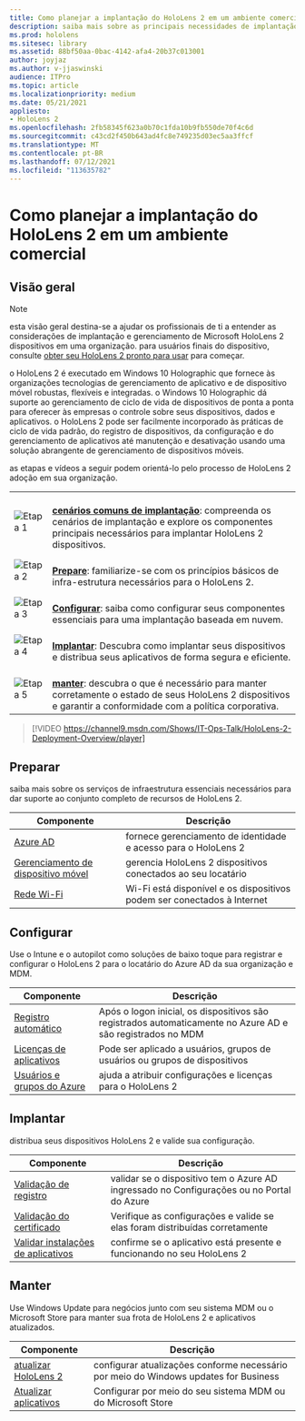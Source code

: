 ```yaml
---
title: Como planejar a implantação do HoloLens 2 em um ambiente comercial
description: saiba mais sobre as principais necessidades de implantação e gerenciamento de HoloLens em ambientes corporativos, incluindo infraestrutura, azure active directory e gerenciamento de dispositivo móvel.
ms.prod: hololens
ms.sitesec: library
ms.assetid: 88bf50aa-0bac-4142-afa4-20b37c013001
author: joyjaz
ms.author: v-jjaswinski
audience: ITPro
ms.topic: article
ms.localizationpriority: medium
ms.date: 05/21/2021
appliesto:
- HoloLens 2
ms.openlocfilehash: 2fb58345f623a0b70c1fda10b9fb550de70f4c6d
ms.sourcegitcommit: c43cd2f450b643ad4fc8e749235d03ec5aa3ffcf
ms.translationtype: MT
ms.contentlocale: pt-BR
ms.lasthandoff: 07/12/2021
ms.locfileid: "113635782"
---
```

# <a name="planning-hololens-2-deployment-in-a-commercial-environment"></a>Como planejar a implantação do HoloLens 2 em um ambiente comercial

## <a name="overview"></a>Visão geral
> [!NOTE]
> esta visão geral destina-se a ajudar os profissionais de ti a entender as considerações de implantação e gerenciamento de Microsoft HoloLens 2 dispositivos em uma organização. para usuários finais do dispositivo, consulte [obter seu HoloLens 2 pronto para usar](hololens2-setup.md) para começar.

o HoloLens 2 é executado em Windows 10 Holographic que fornece às organizações tecnologias de gerenciamento de aplicativo e de dispositivo móvel robustas, flexíveis e integradas. o Windows 10 Holographic dá suporte ao gerenciamento de ciclo de vida de dispositivos de ponta a ponta para oferecer às empresas o controle sobre seus dispositivos, dados e aplicativos. o HoloLens 2 pode ser facilmente incorporado às práticas de ciclo de vida padrão, do registro de dispositivos, da configuração e do gerenciamento de aplicativos até manutenção e desativação usando uma solução abrangente de gerenciamento de dispositivos móveis.

as etapas e vídeos a seguir podem orientá-lo pelo processo de HoloLens 2 adoção em sua organização.

| | |
|--|--|
| ![Etapa 1](images/1green.png)| <br/> **[cenários comuns de implantação](hololens-requirements.md)**: compreenda os cenários de implantação e explore os componentes principais necessários para implantar HoloLens 2 dispositivos. |
| ![Etapa 2](images/2green.png)| <br/> **[Prepare](#prepare)**: familiarize-se com os princípios básicos de infra-estrutura necessários para o HoloLens 2. |
| ![Etapa 3](images/3green.png) | <br/> **[Configurar](#configure)**: saiba como configurar seus componentes essenciais para uma implantação baseada em nuvem. |
| ![Etapa 4](images/4green.png) | <br/> **[Implantar](#deploy)**: Descubra como implantar seus dispositivos e distribua seus aplicativos de forma segura e eficiente. |
| ![Etapa 5](images/5green.png) | <br/> **[manter](#maintain)**: descubra o que é necessário para manter corretamente o estado de seus HoloLens 2 dispositivos e garantir a conformidade com a política corporativa. |

> [!VIDEO https://channel9.msdn.com/Shows/IT-Ops-Talk/HoloLens-2-Deployment-Overview/player]

## <a name="prepare"></a>Preparar

saiba mais sobre os serviços de infraestrutura essenciais necessários para dar suporte ao conjunto completo de recursos de HoloLens 2. 

| Componente | Descrição |
|-----------|------------|
| [Azure AD](hololens-identity.md) | fornece gerenciamento de identidade e acesso para o HoloLens 2  |
| [Gerenciamento de dispositivo móvel](hololens-mdm-configure.md)| gerencia HoloLens 2 dispositivos conectados ao seu locatário  |
| [Rede Wi-Fi](hololens-commercial-infrastructure.md)| Wi-Fi está disponível e os dispositivos podem ser conectados à Internet  |

## <a name="configure"></a>Configurar

Use o Intune e o autopilot como soluções de baixo toque para registrar e configurar o HoloLens 2 para o locatário do Azure AD da sua organização e MDM.

| Componente | Descrição |
|-----------|------------|
| [Registro automático](hololens-enroll-mdm.md#auto-enrollment-in-mdm) | Após o logon inicial, os dispositivos são registrados automaticamente no Azure AD e são registrados no MDM  |
| [Licenças de aplicativos](hololens2-cloud-connected-configure.md#application-licenses)| Pode ser aplicado a usuários, grupos de usuários ou grupos de dispositivos  |
| [Usuários e grupos do Azure](hololens2-cloud-connected-configure.md#azure-users-and-groups) | ajuda a atribuir configurações e licenças para o HoloLens 2  |

## <a name="deploy"></a>Implantar

distribua seus dispositivos HoloLens 2 e valide sua configuração. 

| Componente | Descrição |
|-----------|------------|
| [Validação de registro](hololens2-corp-connected-deploy.md#enrollment-validation) | validar se o dispositivo tem o Azure AD ingressado no Configurações ou no Portal do Azure |
| [Validação do certificado](hololens2-corp-connected-deploy.md#wi-fi-certificate-validation) | Verifique as configurações e valide se elas foram distribuídas corretamente |
| [Validar instalações de aplicativos](hololens2-corp-connected-deploy.md#validate-lob-app-install) | confirme se o aplicativo está presente e funcionando no seu HoloLens 2 |

## <a name="maintain"></a>Manter

Use Windows Update para negócios junto com seu sistema MDM ou o Microsoft Store para manter sua frota de HoloLens 2 e aplicativos atualizados.

| Componente | Descrição |
|-----------|------------|
| [atualizar HoloLens 2](hololens-updates.md) | configurar atualizações conforme necessário por meio do Windows updates for Business |
| [Atualizar aplicativos](app-deploy-overview.md) | Configurar por meio do seu sistema MDM ou do Microsoft Store
